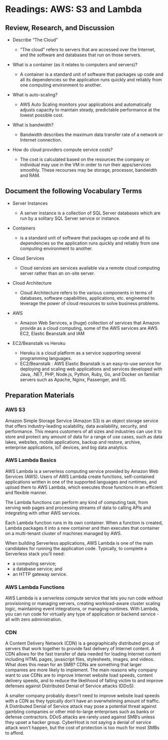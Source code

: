 # Readings: AWS: S3 and Lambda
## Review, Research, and Discussion

* Describe “The Cloud”
    * "The cloud" refers to servers that are accessed over the Internet, and the software and databases that run on those servers.

* What is a container (as it relates to computers and servers)?
    * A container is a standard unit of software that packages up code and all its dependencies so the application runs quickly and reliably from one computing environment to another. 

* What is auto-scaling?
    * AWS Auto Scaling monitors your applications and automatically adjusts capacity to maintain steady, predictable performance at the lowest possible cost.

* What is bandwidth?
    * Bandwidth describes the maximum data transfer rate of a network or Internet connection.

* How do cloud providers compute service costs?
    * The cost is calculated based on the resources the company or individual may use in the VM in order to run their apps/services smoothly. These recourses may be storage, processor, bandwidth and RAM.

## Document the following Vocabulary Terms

* Server Instances
    * A server instance is a collection of SQL Server databases which are run by a solitary SQL Server service or instance. 

* Containers
    * is a standard unit of software that packages up code and all its dependencies so the application runs quickly and reliably from one computing environment to another. 
    
* Cloud Services
    * Cloud services are services available via a remote cloud computing server rather than an on-site server.

* Cloud Architecture
    * Cloud Architecture refers to the various components in terms of databases, software capabilities, applications, etc. engineered to leverage the power of cloud resources to solve business problems.

* AWS
    * Amazon Web Services, a (huge) collection of services that Amazon provide as a cloud computing, some of the AWS services are AWS EC2, Elastic Beanstalk and IAM 

* EC2/Beanstalk vs Heroku
    * Heroku is a cloud platform as a service supporting several programming languages.
    * EC2/Beanstalk : AWS Elastic Beanstalk is an easy-to-use service for deploying and scaling web applications and services developed with Java, .NET, PHP, Node.js, Python, Ruby, Go, and Docker on familiar servers such as Apache, Nginx, Passenger, and IIS.

## Preparation Materials
### AWS S3
Amazon Simple Storage Service (Amazon S3) is an object storage service that offers industry-leading scalability, data availability, security, and performance. 
This means customers of all sizes and industries can use it to store and protect any amount of data for a range of use cases, such as data lakes, websites, mobile applications, backup and restore, archive, enterprise applications, IoT devices, and big data analytics.
### AWS Lambda Basics
AWS Lambda is a serverless computing service provided by Amazon Web Services (AWS). Users of AWS Lambda create functions, self-contained applications written in one of the supported languages and runtimes, and upload them to AWS Lambda, which executes those functions in an efficient and flexible manner.

The Lambda functions can perform any kind of computing task, from serving web pages and processing streams of data to calling APIs and integrating with other AWS services.

Each Lambda function runs in its own container. When a function is created, Lambda packages it into a new container and then executes that container on a multi-tenant cluster of machines managed by AWS.

When building Serverless applications, AWS Lambda is one of the main candidates for running the application code. Typically, to complete a Serverless stack you’ll need:

* a computing service;
* a database service; and
* an HTTP gateway service.
### AWS Lambda Functions
AWS Lambda is a serverless compute service that lets you run code without provisioning or managing servers, creating workload-aware cluster scaling logic, maintaining event integrations, or managing runtimes. With Lambda, you can run code for virtually any type of application or backend service - all with zero administration. 
### CDN
A Content Delivery Network (CDN) is a geographically distributed group of servers that work together to provide fast delivery of Internet content. A CDN allows for the fast transfer of data needed for loading Internet content including HTML pages, javascript files, stylesheets, images, and videos.
What does this mean for an SMB?
CDNs are something that larger companies are more likely to implement. The main reasons why company want to use CDNs are to improve Internet website load speeds, content delivery speeds, and to reduce the likelihood of falling victim to and improve defenses against Distributed Denial of Service attacks (DDoS).
 
A smaller company probably doesn’t need to improve website load speeds with a CDN as they typically don’t have an overwhelming amount of traffic. A Distributed Denial of Service attack may pose a potential threat against gambling companies or other mid-to-large enterprises such as banks or defense contractors. DDoS attacks are rarely used against SMB’s unless they upset a hacker group. CyberHoot is not saying a denial of service attack won’t happen, but the cost of protection is too much for most SMBs to afford.